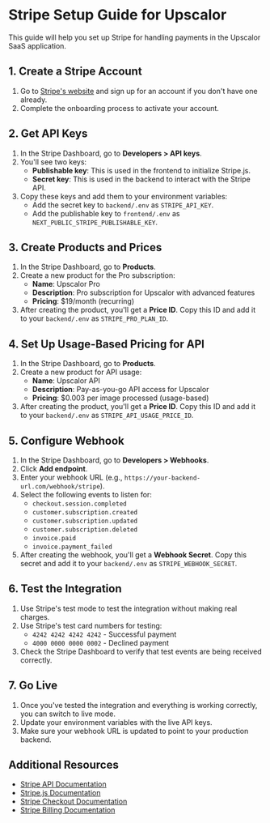 # Stripe Setup Guide for Upscalor

This guide will help you set up Stripe for handling payments in the Upscalor SaaS application.

## 1. Create a Stripe Account

1. Go to [Stripe's website](https://stripe.com) and sign up for an account if you don't have one already.
2. Complete the onboarding process to activate your account.

## 2. Get API Keys

1. In the Stripe Dashboard, go to **Developers > API keys**.
2. You'll see two keys:
   - **Publishable key**: This is used in the frontend to initialize Stripe.js.
   - **Secret key**: This is used in the backend to interact with the Stripe API.
3. Copy these keys and add them to your environment variables:
   - Add the secret key to `backend/.env` as `STRIPE_API_KEY`.
   - Add the publishable key to `frontend/.env` as `NEXT_PUBLIC_STRIPE_PUBLISHABLE_KEY`.

## 3. Create Products and Prices

1. In the Stripe Dashboard, go to **Products**.
2. Create a new product for the Pro subscription:
   - **Name**: Upscalor Pro
   - **Description**: Pro subscription for Upscalor with advanced features
   - **Pricing**: $19/month (recurring)
3. After creating the product, you'll get a **Price ID**. Copy this ID and add it to your `backend/.env` as `STRIPE_PRO_PLAN_ID`.

## 4. Set Up Usage-Based Pricing for API

1. In the Stripe Dashboard, go to **Products**.
2. Create a new product for API usage:
   - **Name**: Upscalor API
   - **Description**: Pay-as-you-go API access for Upscalor
   - **Pricing**: $0.003 per image processed (usage-based)
3. After creating the product, you'll get a **Price ID**. Copy this ID and add it to your `backend/.env` as `STRIPE_API_USAGE_PRICE_ID`.

## 5. Configure Webhook

1. In the Stripe Dashboard, go to **Developers > Webhooks**.
2. Click **Add endpoint**.
3. Enter your webhook URL (e.g., `https://your-backend-url.com/webhook/stripe`).
4. Select the following events to listen for:
   - `checkout.session.completed`
   - `customer.subscription.created`
   - `customer.subscription.updated`
   - `customer.subscription.deleted`
   - `invoice.paid`
   - `invoice.payment_failed`
5. After creating the webhook, you'll get a **Webhook Secret**. Copy this secret and add it to your `backend/.env` as `STRIPE_WEBHOOK_SECRET`.

## 6. Test the Integration

1. Use Stripe's test mode to test the integration without making real charges.
2. Use Stripe's test card numbers for testing:
   - `4242 4242 4242 4242` - Successful payment
   - `4000 0000 0000 0002` - Declined payment
3. Check the Stripe Dashboard to verify that test events are being received correctly.

## 7. Go Live

1. Once you've tested the integration and everything is working correctly, you can switch to live mode.
2. Update your environment variables with the live API keys.
3. Make sure your webhook URL is updated to point to your production backend.

## Additional Resources

- [Stripe API Documentation](https://stripe.com/docs/api)
- [Stripe.js Documentation](https://stripe.com/docs/js)
- [Stripe Checkout Documentation](https://stripe.com/docs/payments/checkout)
- [Stripe Billing Documentation](https://stripe.com/docs/billing) 
